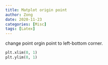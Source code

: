 ```yaml
---
title: Matplot origin point
author: Zong
date: 2020-11-23
categories: [Misc]
tags: [Latex]
---
```


change point orgin point to left-bottom corner.

``` python
plt.xlim(0, 1)
plt.ylim(0, 1)
```



